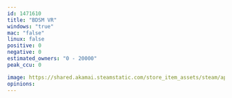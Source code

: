 ```yaml
---
id: 1471610
title: "BDSM VR"
windows: "true"
mac: "false"
linux: false
positive: 0
negative: 0
estimated_owners: "0 - 20000"
peak_ccu: 0

image: https://shared.akamai.steamstatic.com/store_item_assets/steam/apps/1471610/header.jpg?t=1606291317
opinions:
---
```

